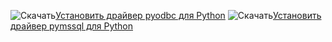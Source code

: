 ![Скачать](../ssdt/media/download.png)[Установить драйвер pyodbc для Python](../connect/python/pyodbc/step-1-configure-development-environment-for-pyodbc-python-development.md) ![Скачать](../ssdt/media/download.png)[Установить драйвер pymssql для Python](../connect/python/pymssql/step-1-configure-development-environment-for-pymssql-python-development.md) 